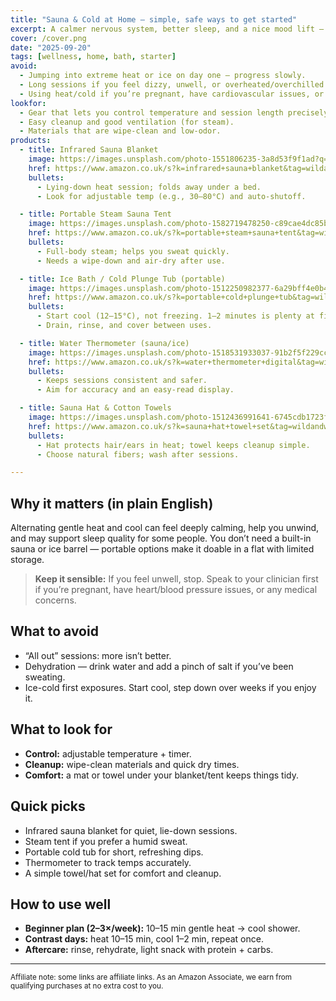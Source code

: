 ```yaml
---
title: "Sauna & Cold at Home — simple, safe ways to get started"
excerpt: A calmer nervous system, better sleep, and a nice mood lift — with at-home sauna blankets, steam tents, and chilled dips done sensibly.
cover: /cover.png
date: "2025-09-20"
tags: [wellness, home, bath, starter]
avoid:
  - Jumping into extreme heat or ice on day one — progress slowly.
  - Long sessions if you feel dizzy, unwell, or overheated/overchilled.
  - Using heat/cold if you’re pregnant, have cardiovascular issues, or any condition your clinician hasn’t cleared.
lookfor:
  - Gear that lets you control temperature and session length precisely.
  - Easy cleanup and good ventilation (for steam).
  - Materials that are wipe-clean and low-odor.
products:
  - title: Infrared Sauna Blanket
    image: https://images.unsplash.com/photo-1551806235-3a8d53f9f1ad?q=80&w=1200&auto=format&fit=crop
    href: https://www.amazon.co.uk/s?k=infrared+sauna+blanket&tag=wildandwell0c-21
    bullets:
      - Lying-down heat session; folds away under a bed.
      - Look for adjustable temp (e.g., 30–80°C) and auto-shutoff.

  - title: Portable Steam Sauna Tent
    image: https://images.unsplash.com/photo-1582719478250-c89cae4dc85b?q=80&w=1200&auto=format&fit=crop
    href: https://www.amazon.co.uk/s?k=portable+steam+sauna+tent&tag=wildandwell0c-21
    bullets:
      - Full-body steam; helps you sweat quickly.
      - Needs a wipe-down and air-dry after use.

  - title: Ice Bath / Cold Plunge Tub (portable)
    image: https://images.unsplash.com/photo-1512250982377-6a29bff4e0b4?q=80&w=1200&auto=format&fit=crop
    href: https://www.amazon.co.uk/s?k=portable+cold+plunge+tub&tag=wildandwell0c-21
    bullets:
      - Start cool (12–15°C), not freezing. 1–2 minutes is plenty at first.
      - Drain, rinse, and cover between uses.

  - title: Water Thermometer (sauna/ice)
    image: https://images.unsplash.com/photo-1518531933037-91b2f5f229cc?q=80&w=1200&auto=format&fit=crop
    href: https://www.amazon.co.uk/s?k=water+thermometer+digital&tag=wildandwell0c-21
    bullets:
      - Keeps sessions consistent and safer.
      - Aim for accuracy and an easy-read display.

  - title: Sauna Hat & Cotton Towels
    image: https://images.unsplash.com/photo-1512436991641-6745cdb1723f?q=80&w=1200&auto=format&fit=crop
    href: https://www.amazon.co.uk/s?k=sauna+hat+towel+set&tag=wildandwell0c-21
    bullets:
      - Hat protects hair/ears in heat; towel keeps cleanup simple.
      - Choose natural fibers; wash after sessions.

---
```


## Why it matters (in plain English)
Alternating gentle heat and cool can feel deeply calming, help you unwind, and may support sleep quality for some people. You don’t need a built-in sauna or ice barrel — portable options make it doable in a flat with limited storage.

> **Keep it sensible:** If you feel unwell, stop. Speak to your clinician first if you’re pregnant, have heart/blood pressure issues, or any medical concerns.

## What to avoid
- “All out” sessions: more isn’t better.  
- Dehydration — drink water and add a pinch of salt if you’ve been sweating.  
- Ice-cold first exposures. Start cool, step down over weeks if you enjoy it.

## What to look for
- **Control:** adjustable temperature + timer.  
- **Cleanup:** wipe-clean materials and quick dry times.  
- **Comfort:** a mat or towel under your blanket/tent keeps things tidy.

## Quick picks
- Infrared sauna blanket for quiet, lie-down sessions.  
- Steam tent if you prefer a humid sweat.  
- Portable cold tub for short, refreshing dips.  
- Thermometer to track temps accurately.  
- A simple towel/hat set for comfort and cleanup.

## How to use well
- **Beginner plan (2–3×/week):** 10–15 min gentle heat → cool shower.  
- **Contrast days:** heat 10–15 min, cool 1–2 min, repeat once.  
- **Aftercare:** rinse, rehydrate, light snack with protein + carbs.

---

<small>Affiliate note: some links are affiliate links. As an Amazon Associate, we earn from qualifying purchases at no extra cost to you.</small>
